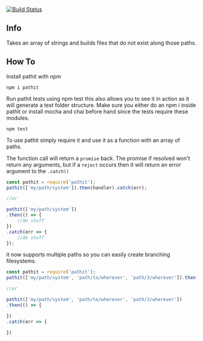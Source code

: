 [![Build Status](https://travis-ci.org/dhershman1/pathit.svg?branch=master)](https://travis-ci.org/dhershman1/pathit)

## Info
Takes an array of strings and builds files that do not exist along those paths.

## How To

Install pathit with npm
```
npm i pathit
```

Run pathit tests using npm test this also allows you to see it in action as it will generate a test folder structure.
Make sure you either do an npm i inside pathit or install mocha and chai before hand since the tests require these modules.
```
npm test
```

To use pathit simply require it and use it as a function with an array of paths.

The function call will return a `promise` back. The promise if resolved won't return any arguments, but if a `reject` occurs then it will return an error argument to the `.catch()`

```js
const pathit = require('pathit');
pathit(['my/path/system']).then(handler).catch(err);

//or

pathit(['my/path/system'])
.then(() => {
	//do stuff
})
.catch(err => {
	//do stuff
});
```

it now supports multiple paths so you can easily create branching filesystems.
```js
const pathit = require('pathit');
pathit(['my/path/system', 'path/to/wherever', 'path/3/wherever']).then(handler).catch(err);

//or

pathit(['my/path/system', 'path/to/wherever', 'path/3/wherever'])
.then(() => {

})
.catch(err => {

})
```